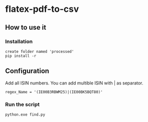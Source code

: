 # flatex-pdf-to-csv

## How to use it
### Installation
    create folder named 'processed'
    pip install -r
## Configuration
Add all ISIN numbers. You can add multible ISIN with | as separator.
    
    regex_Name = '(IE00B3RBWM25)|(IE00BK5BQT80)'
    
### Run the script
    python.exe find.py
